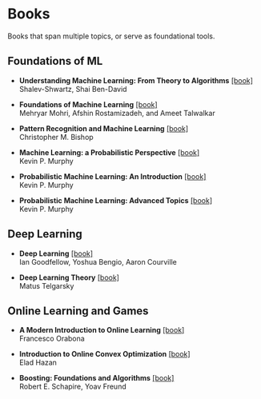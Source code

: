 # Books

Books that span multiple topics, or serve as foundational tools.

## Foundations of ML
- **Understanding Machine Learning: From Theory to Algorithms** [[book]](https://www.cs.huji.ac.il/~shais/UnderstandingMachineLearning/)  
    Shalev-Shwartz, Shai Ben-David

- **Foundations of Machine Learning** [[book]](https://cs.nyu.edu/~mohri/mlbook/)   
    Mehryar Mohri, Afshin Rostamizadeh, and Ameet Talwalkar

+ **Pattern Recognition and Machine Learning** [[book]](https://www.microsoft.com/en-us/research/wp-content/uploads/2006/01/Bishop-Pattern-Recognition-and-Machine-Learning-2006.pdf)  
  Christopher M. Bishop

+ **Machine Learning: a Probabilistic Perspective** [[book]](https://probml.github.io/pml-book/book0.html)  
  Kevin P. Murphy

+ **Probabilistic Machine Learning: An Introduction** [[book]](https://probml.github.io/pml-book/book1.html)  
  Kevin P. Murphy

+ **Probabilistic Machine Learning: Advanced Topics** [[book]](https://probml.github.io/pml-book/book2.html)  
  Kevin P. Murphy


## Deep Learning

+ **Deep Learning** [[book]](https://www.deeplearningbook.org/)  
  Ian Goodfellow, Yoshua Bengio, Aaron Courville

- **Deep Learning Theory** [[book]](https://mjt.cs.illinois.edu/dlt/index.pdf)   
  Matus Telgarsky


## Online Learning and Games
+ **A Modern Introduction to Online Learning** [[book]](https://arxiv.org/abs/1912.13213)  
  Francesco Orabona

+ **Introduction to Online Convex Optimization** [[book]](https://arxiv.org/abs/1909.05207)  
  Elad Hazan

+ **Boosting: Foundations and Algorithms** [[book]](https://direct.mit.edu/books/oa-monograph/5342/BoostingFoundations-and-Algorithms)  
  Robert E. Schapire, Yoav Freund

